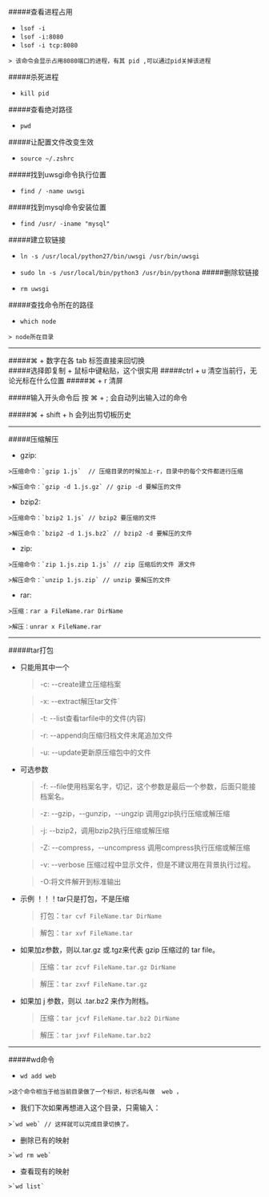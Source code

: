


#####查看进程占用

*    `lsof -i`
*    `lsof -i:8080`
*    `lsof -i tcp:8080`
    
    > 该命令会显示占用8080端口的进程，有其 pid ,可以通过pid关掉该进程


#####杀死进程 

*    `kill pid`


#####查看绝对路径
*    `pwd`

#####让配置文件改变生效
*    `source ~/.zshrc`


#####找到uwsgi命令执行位置
*    `find / -name uwsgi`

#####找到mysql命令安装位置
*    `find /usr/ -iname "mysql"`


#####建立软链接
*    `ln -s /usr/local/python27/bin/uwsgi /usr/bin/uwsgi`

*    `sudo ln -s /usr/local/bin/python3 /usr/bin/python`a
#####删除软链接
*    `rm uwsgi`


#####查找命令所在的路径
*    `which node`
    
    > node所在目录
    
---   
#####⌘ + 数字在各 tab 标签直接来回切换    
#####选择即复制 + 鼠标中键粘贴，这个很实用
#####ctrl + u 清空当前行，无论光标在什么位置
#####⌘ + r 清屏

#####输入开头命令后 按 ⌘ + ; 会自动列出输入过的命令

#####⌘ + shift + h 会列出剪切板历史

---

#####压缩解压
*    gzip:

	>压缩命令：`gzip 1.js`  // 压缩目录的时候加上-r，目录中的每个文件都进行压缩
	
	>解压命令：`gzip -d 1.js.gz` // gzip -d 要解压的文件
	

*    bzip2:

	>压缩命令：`bzip2 1.js` // bzip2 要压缩的文件
	
	>解压命令：`bzip2 -d 1.js.bz2` // bzip2 -d 要解压的文件
	
	

*    zip:

	>压缩命令：`zip 1.js.zip 1.js` // zip 压缩后的文件 源文件
	
	>解压命令：`unzip 1.js.zip` // unzip 要解压的文件
	
*    rar:

	>压缩：rar a FileName.rar DirName

	>解压：unrar x FileName.rar

---

#####tar打包

* 只能用其中一个

	>-c: --create建立压缩档案
	
	>-x: --extract解压tar文件`
	
	>-t: --list查看tarfile中的文件(内容)
	
	>-r: --append向压缩归档文件末尾追加文件
	
	>-u: --update更新原压缩包中的文件
	
* 可选参数

	>-f: --file使用档案名字，切记，这个参数是最后一个参数，后面只能接档案名。
	
	>-z: --gzip，--gunzip，--ungzip 调用gzip执行压缩或解压缩
	
	>-j: --bzip2，调用bzip2执行压缩或解压缩
	
	>-Z: --compress，--uncompress 调用compress执行压缩或解压缩
	
	>-v: --verbose 压缩过程中显示文件，但是不建议用在背景执行过程。
	
	>-O:将文件解开到标准输出

* 示例 ！！！tar只是打包，不是压缩

	>打包：`tar cvf FileName.tar DirName`
	
	>解包：`tar xvf FileName.tar`

* 如果加z参数，则以.tar.gz 或.tgz来代表 gzip 压缩过的 tar file。

	>压缩：`tar zcvf FileName.tar.gz DirName`
	
	>解压：`tar zxvf FileName.tar.gz`

* 如果加 j 参数，则以 .tar.bz2 来作为附档。

	>压缩：`tar jcvf FileName.tar.bz2 DirName`
	
	>解压：`tar jxvf FileName.tar.bz2`


---

#####wd命令

*    `wd add web`

	>这个命令相当于给当前目录做了一个标识，标识名叫做  web ， 

*    我们下次如果再想进入这个目录，只需输入：

	>`wd web` // 这样就可以完成目录切换了。
	
*    删除已有的映射

	>`wd rm web`
	
*    查看现有的映射

	>`wd list`	